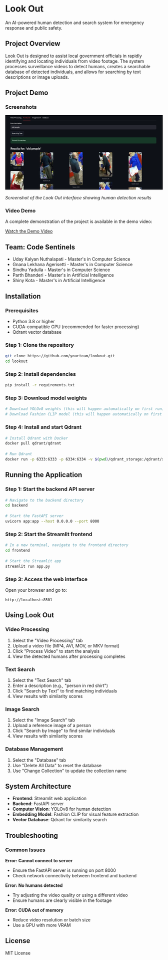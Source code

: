 # Look Out

An AI-powered human detection and search system for emergency response and public safety.

## Project Overview

Look Out is designed to assist local government officials in rapidly identifying and locating individuals from video footage. The system processes surveillance videos to detect humans, creates a searchable database of detected individuals, and allows for searching by text descriptions or image uploads.

## Project Demo

### Screenshots

![Look Out Demo Screenshot](./Screenshot.png)

*Screenshot of the Look Out interface showing human detection results*

### Video Demo

A complete demonstration of the project is available in the demo video:

[Watch the Demo Video](./demo.mp4)

## Team: Code Sentinels
- Uday Kalyan Nuthalapati - Master's in Computer Science
- Gnana Lekhana Agerisetti - Master's in Computer Science
- Sindhu Yadulla - Master's in Computer Science
- Parth Bhanderi - Master's in Artificial Intelligence
- Shiny Kota - Master's in Artificial Intelligence

## Installation

### Prerequisites
- Python 3.8 or higher
- CUDA-compatible GPU (recommended for faster processing)
- Qdrant vector database

### Step 1: Clone the repository
```bash
git clone https://github.com/yourteam/lookout.git
cd lookout
```

### Step 2: Install dependencies
```bash
pip install -r requirements.txt
```

### Step 3: Download model weights
```bash
# Download YOLOv8 weights (this will happen automatically on first run)
# Download Fashion CLIP model (this will happen automatically on first run)
```

### Step 4: Install and start Qdrant
```bash
# Install Qdrant with Docker
docker pull qdrant/qdrant

# Run Qdrant
docker run -p 6333:6333 -p 6334:6334 -v $(pwd)/qdrant_storage:/qdrant/storage qdrant/qdrant
```

## Running the Application

### Step 1: Start the backend API server
```bash
# Navigate to the backend directory
cd backend

# Start the FastAPI server
uvicorn app:app --host 0.0.0.0 --port 8000
```

### Step 2: Start the Streamlit frontend
```bash
# In a new terminal, navigate to the frontend directory
cd frontend

# Start the Streamlit app
streamlit run app.py
```

### Step 3: Access the web interface
Open your browser and go to:
```
http://localhost:8501
```

## Using Look Out

### Video Processing
1. Select the "Video Processing" tab
2. Upload a video file (MP4, AVI, MOV, or MKV format)
3. Click "Process Video" to start the analysis
4. View the detected humans after processing completes

### Text Search
1. Select the "Text Search" tab
2. Enter a description (e.g., "person in red shirt")
3. Click "Search by Text" to find matching individuals
4. View results with similarity scores

### Image Search
1. Select the "Image Search" tab
2. Upload a reference image of a person
3. Click "Search by Image" to find similar individuals
4. View results with similarity scores

### Database Management
1. Select the "Database" tab
2. Use "Delete All Data" to reset the database
3. Use "Change Collection" to update the collection name

## System Architecture

- **Frontend**: Streamlit web application
- **Backend**: FastAPI server
- **Computer Vision**: YOLOv8 for human detection
- **Embedding Model**: Fashion CLIP for visual feature extraction
- **Vector Database**: Qdrant for similarity search

## Troubleshooting

### Common Issues

**Error: Cannot connect to server**
- Ensure the FastAPI server is running on port 8000
- Check network connectivity between frontend and backend

**Error: No humans detected**
- Try adjusting the video quality or using a different video
- Ensure humans are clearly visible in the footage

**Error: CUDA out of memory**
- Reduce video resolution or batch size
- Use a GPU with more VRAM

## License

MIT License